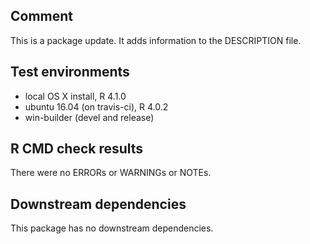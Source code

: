 ## Comment

This is a package update. It adds information to the DESCRIPTION file.

## Test environments
* local OS X install, R 4.1.0
* ubuntu 16.04 (on travis-ci), R 4.0.2
* win-builder (devel and release)

## R CMD check results
There were no ERRORs or WARNINGs or NOTEs.

## Downstream dependencies
This package has no downstream dependencies.
